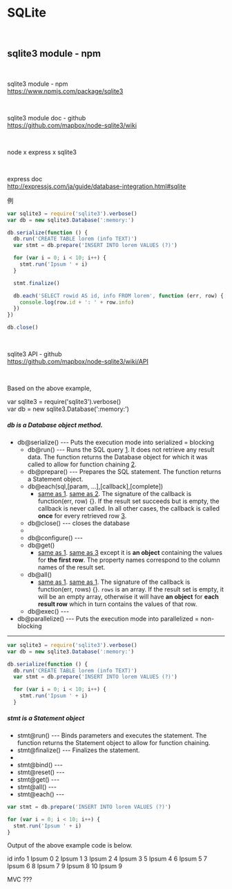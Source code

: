 # SQLite

<br>

## sqlite3 module - npm

<br>

sqlite3 module - npm  
https://www.npmjs.com/package/sqlite3

<br>

sqlite3 module doc - github  
https://github.com/mapbox/node-sqlite3/wiki

<br>

node x express x sqlite3

<br>

express doc  
http://expressjs.com/ja/guide/database-integration.html#sqlite

例

```javascript
var sqlite3 = require('sqlite3').verbose()
var db = new sqlite3.Database(':memory:')

db.serialize(function () {
  db.run('CREATE TABLE lorem (info TEXT)')
  var stmt = db.prepare('INSERT INTO lorem VALUES (?)')

  for (var i = 0; i < 10; i++) {
    stmt.run('Ipsum ' + i)
  }

  stmt.finalize()

  db.each('SELECT rowid AS id, info FROM lorem', function (err, row) {
    console.log(row.id + ': ' + row.info)
  })
})

db.close()
```

<br>

sqlite3 API - github  
https://github.com/mapbox/node-sqlite3/wiki/API

<br>

Based on the above example,

var sqlite3 = require('sqlite3').verbose()  
var db = new sqlite3.Database(':memory:')

##### db is a Database object method.
- db@serialize() --- Puts the execution mode into serialized = blocking
  - db@run() --- Runs the SQL query [1](). It does not retrieve any result data. The function returns the Database object for which it was called to allow for function chaining [2]().
  - db@prepare() --- Prepares the SQL statement. The function returns a Statement object.
  - db@each(sql,[param, ...],[callback],[complete]) 
    - [same as 1](). [same as 2](). The signature of the callback is function(err, row) {}. If the result set succeeds but is empty, the callback is never called. In all other cases, the callback is called **once** for every retrieved row [3]().
  - db@close() --- closes the database
  - 
  - db@configure() --- 
  - db@get()
    - [same as 1](). [same as 3]() except it is **an object** containing the values for **the first row**. The property names correspond to the column names of the result set.
  - db@all()
    - [same as 1](). [same as 1](). The signature of the callback is function(err, rows) {}. `rows` is an array. If the result set is empty, it will be an empty array, otherwise it will have **an object** for **each result row** which in turn contains the values of that row.
  - db@exec() --- 
- db@parallelize() --- Puts the execution mode into parallelized = non-blocking

---

```javascript
var sqlite3 = require('sqlite3').verbose()
var db = new sqlite3.Database(':memory:')

db.serialize(function () {
  db.run('CREATE TABLE lorem (info TEXT)')
  var stmt = db.prepare('INSERT INTO lorem VALUES (?)')

  for (var i = 0; i < 10; i++) {
    stmt.run('Ipsum ' + i)
  }
```

##### stmt is a Statement object
- stmt@run() --- Binds parameters and executes the statement. The function returns the Statement object to allow for function chaining.
- stmt@finalize() --- Finalizes the statement.
- 
- stmt@bind() --- 
- stmt@reset() --- 
- stmt@get() --- 
- stmt@all() --- 
- stmt@each() --- 

```javascript
var stmt = db.prepare('INSERT INTO lorem VALUES (?)')

for (var i = 0; i < 10; i++) {
  stmt.run('Ipsum ' + i)
}
```

Output of the above example code is below.

id	info
1	Ipsum 0
2	Ipsum 1
3	Ipsum 2
4	Ipsum 3
5	Ipsum 4
6	Ipsum 5
7	Ipsum 6
8	Ipsum 7
9	Ipsum 8
10	Ipsum 9

MVC ???

